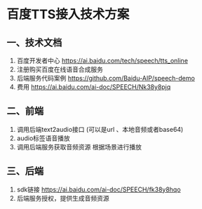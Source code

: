 百度TTS接入技术方案
===

一、技术文档
------
1. 百度开发者中心
   https://ai.baidu.com/tech/speech/tts_online
2. 注册购买百度在线语音合成服务
3. 后端服务代码案例
   https://github.com/Baidu-AIP/speech-demo
4. 费用
   https://ai.baidu.com/ai-doc/SPEECH/Nk38y8pjq

二、前端
---
1. 调用后端text2audio接口 (可以是url 、本地音频或者base64)
2. audio标签语音播放
3. 调用后端服务获取音频资源 根据场景进行播放


三、后端 
---
1. sdk链接 https://ai.baidu.com/ai-doc/SPEECH/fk38y8hqo
2. 后端服务授权，提供生成音频资源
